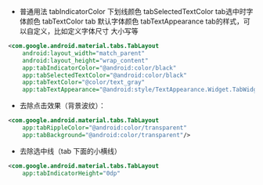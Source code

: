 - 普通用法
tabIndicatorColor        下划线颜色
tabSelectedTextColor     tab选中时字体颜色
tabTextColor             tab 默认字体颜色
tabTextAppearance        tab的样式，可以自定义，比如定义字体尺寸  大小写等
```xml
<com.google.android.material.tabs.TabLayout
    android:layout_width="match_parent"
    android:layout_height="wrap_content"
    app:tabIndicatorColor="@android:color/black"
    app:tabSelectedTextColor="@android:color/black"
    app:tabTextColor="@color/text_gray"
    app:tabTextAppearance="@android:style/TextAppearance.Widget.TabWidget" />
```

- 去除点击效果（背景波纹）：
```xml
<com.google.android.material.tabs.TabLayout
    app:tabRippleColor="@android:color/transparent"
    app:tabBackground="@android:color/transparent"/>
```

- 去除选中线（tab 下面的小横线）
```xml
<com.google.android.material.tabs.TabLayout
    app:tabIndicatorHeight="0dp" 
```
